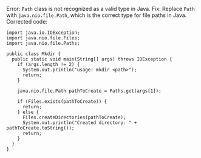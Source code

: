 Error: `Path` class is not recognized as a valid type in Java.
Fix: Replace `Path` with `java.nio.file.Path`, which is the correct type for file paths in Java.
Corrected code:
```
import java.io.IOException;
import java.nio.file.Files;
import java.nio.file.Paths;

public class Mkdir {
  public static void main(String[] args) throws IOException {
    if (args.length != 2) {
      System.out.println("usage: mkdir <path>");
      return;
    }

    java.nio.file.Path pathToCreate = Paths.get(args[1]);

    if (Files.exists(pathToCreate)) {
      return;
    } else {
      Files.createDirectories(pathToCreate);
      System.out.println("Created directory: " + pathToCreate.toString());
      return;
    }
  }
}
```
